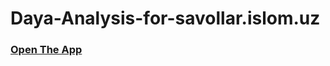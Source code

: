 # Daya-Analysis-for-savollar.islom.uz


### [Open The App](https://abubakr1710-data-analysis-for-savollar-islom-uz-test-e9h6vm.streamlit.app/)